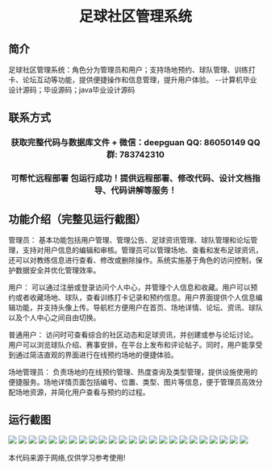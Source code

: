 <p><h1 align="center">足球社区管理系统</h1></p>

## 简介
足球社区管理系统：角色分为管理员和用户；支持场地预约、球队管理、训练打卡、论坛互动等功能，提供便捷操作和信息管理，提升用户体验。    --计算机毕业设计源码；毕设源码；java毕业设计源码


## 联系方式
<p><h3 align="center">获取完整代码与数据库文件 + 微信：deepguan QQ: 86050149 QQ群: 783742310</h3></p>
<p><h3 align="center">可帮忙远程部署 包运行成功！提供远程部署、修改代码、设计文档指导、代码讲解等服务！</h3></p>

## 功能介绍（完整见运行截图）
管理员：
基本功能包括用户管理、管理公告、足球资讯管理、球队管理和论坛管理，支持对用户信息的编辑和审核。管理员可以管理场地、查看和发布足球资讯，还可以对教练信息进行查看、修改或删除操作。系统实施基于角色的访问控制，保护数据安全并优化管理效率。

用户：
可以通过注册或登录访问个人中心，并管理个人信息和收藏。用户可以预约或者收藏场地、球队，查看训练打卡记录和预约信息。用户界面提供个人信息编辑功能，并支持头像上传。导航栏方便用户在首页、场地详情、论坛、资讯、球队以及个人中心之间自由切换。

普通用户：
访问时可查看综合的社区动态和足球资讯，并创建或参与论坛讨论。用户可以浏览球队介绍、赛事安排，在平台上发布和评论帖子。同时，用户能享受到通过简洁直观的界面进行在线预约场地的便捷体验。

场地管理员：
负责场地的在线预约管理、热度查询及类型管理，提供设施使用的便捷服务。场地详情页面包括编号、位置、类型、图片等信息，便于管理员高效分配场地资源，并简化用户查看与预约的过程。


## 运行截图
![](https://bs-1329754181.cos.ap-shanghai.myqcloud.com/spring/FootballCommunityManagementSystem1/img/001.jpg)
![](https://bs-1329754181.cos.ap-shanghai.myqcloud.com/spring/FootballCommunityManagementSystem1/img/002.jpg)
![](https://bs-1329754181.cos.ap-shanghai.myqcloud.com/spring/FootballCommunityManagementSystem1/img/003.jpg)
![](https://bs-1329754181.cos.ap-shanghai.myqcloud.com/spring/FootballCommunityManagementSystem1/img/004.jpg)
![](https://bs-1329754181.cos.ap-shanghai.myqcloud.com/spring/FootballCommunityManagementSystem1/img/005.jpg)
![](https://bs-1329754181.cos.ap-shanghai.myqcloud.com/spring/FootballCommunityManagementSystem1/img/006.jpg)
![](https://bs-1329754181.cos.ap-shanghai.myqcloud.com/spring/FootballCommunityManagementSystem1/img/007.jpg)
![](https://bs-1329754181.cos.ap-shanghai.myqcloud.com/spring/FootballCommunityManagementSystem1/img/008.jpg)
![](https://bs-1329754181.cos.ap-shanghai.myqcloud.com/spring/FootballCommunityManagementSystem1/img/009.jpg)
![](https://bs-1329754181.cos.ap-shanghai.myqcloud.com/spring/FootballCommunityManagementSystem1/img/010.jpg)
![](https://bs-1329754181.cos.ap-shanghai.myqcloud.com/spring/FootballCommunityManagementSystem1/img/011.jpg)
![](https://bs-1329754181.cos.ap-shanghai.myqcloud.com/spring/FootballCommunityManagementSystem1/img/012.jpg)
![](https://bs-1329754181.cos.ap-shanghai.myqcloud.com/spring/FootballCommunityManagementSystem1/img/013.jpg)
![](https://bs-1329754181.cos.ap-shanghai.myqcloud.com/spring/FootballCommunityManagementSystem1/img/014.jpg)
![](https://bs-1329754181.cos.ap-shanghai.myqcloud.com/spring/FootballCommunityManagementSystem1/img/015.jpg)
![](https://bs-1329754181.cos.ap-shanghai.myqcloud.com/spring/FootballCommunityManagementSystem1/img/016.jpg)
![](https://bs-1329754181.cos.ap-shanghai.myqcloud.com/spring/FootballCommunityManagementSystem1/img/017.jpg)
![](https://bs-1329754181.cos.ap-shanghai.myqcloud.com/spring/FootballCommunityManagementSystem1/img/018.jpg)
![](https://bs-1329754181.cos.ap-shanghai.myqcloud.com/spring/FootballCommunityManagementSystem1/img/019.jpg)
![](https://bs-1329754181.cos.ap-shanghai.myqcloud.com/spring/FootballCommunityManagementSystem1/img/020.jpg)
![](https://bs-1329754181.cos.ap-shanghai.myqcloud.com/spring/FootballCommunityManagementSystem1/img/021.jpg)
![](https://bs-1329754181.cos.ap-shanghai.myqcloud.com/spring/FootballCommunityManagementSystem1/img/022.jpg)
![](https://bs-1329754181.cos.ap-shanghai.myqcloud.com/spring/FootballCommunityManagementSystem1/img/023.jpg)
![](https://bs-1329754181.cos.ap-shanghai.myqcloud.com/spring/FootballCommunityManagementSystem1/img/024.jpg)

<p>本代码来源于网络,仅供学习参考使用!</p>
